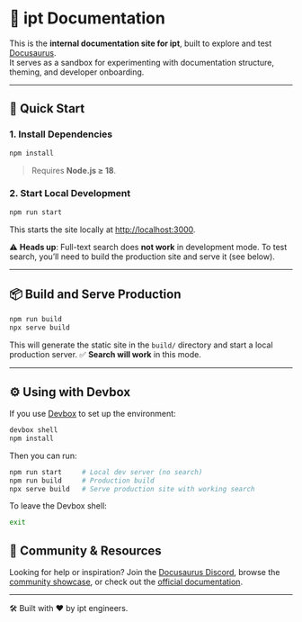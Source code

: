 # 📘 ipt Documentation

This is the **internal documentation site for ipt**, built to explore and test [Docusaurus](https://docusaurus.io/).  
It serves as a sandbox for experimenting with documentation structure, theming, and developer onboarding.

---

## 🚀 Quick Start

### 1. Install Dependencies

```bash
npm install
````

> Requires **Node.js ≥ 18**.

### 2. Start Local Development

```bash
npm run start
```

This starts the site locally at [http://localhost:3000](http://localhost:3000).

⚠️ **Heads up**: Full-text search does **not work** in development mode.
To test search, you’ll need to build the production site and serve it (see below).

---

## 📦 Build and Serve Production

```bash
npm run build
npx serve build
```

This will generate the static site in the `build/` directory and start a local production server.
✅ **Search will work** in this mode.

---

## ⚙️ Using with Devbox

If you use [Devbox](https://www.jetpack.io/devbox/) to set up the environment:

```bash
devbox shell
npm install
```

Then you can run:

```bash
npm run start     # Local dev server (no search)
npm run build     # Production build
npx serve build   # Serve production site with working search
```

To leave the Devbox shell:

```bash
exit
```

## 💬 Community & Resources

Looking for help or inspiration?
Join the [Docusaurus Discord](https://discord.gg/docusaurus), browse the [community showcase](https://docusaurus.io/showcase), or check out the [official documentation](https://docusaurus.io/docs/).

---

🛠️ Built with ❤️ by ipt engineers.

